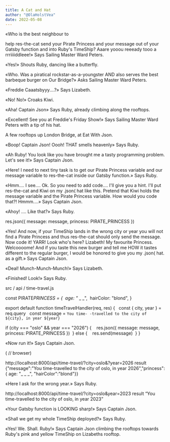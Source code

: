 ```yaml
---
title: A Cat and Hat
author: "@OlaHolstVea"
date: 2022-05-08
---
```


«Who is the best neighbour to

help res-the-cat send your Pirate Princess and your message out of your Gatsby function and into Ruby's TimeShip? Aaare yooou reeeady tooo a rrriiiiddleee!» Says Sailing Master Ward Peters.

«Yes!» Shouts Ruby, dancing like a butterfly.

«Who. Was a piratical rockstar-as-a-youngster AND also serves the best barbeque burger on Our Bridge?» Asks Sailing Master Ward Peters.

«Freddie Caaatsbyyy....?» Says Lizabeth.

«No! No!» Croaks Kiwi.

«Aha! Captain Json» Says Ruby, already climbing along the rooftops.

«Excellent! See you at Freddie's Friday Show!» Says Sailing Master Ward Peters with a tip of his hat.

A few rooftops up London Bridge, at Eat With Json.

«Boop! Captain Json! Oooh! THAT smells heavenly» Says Ruby.

«Ah Ruby! You look like you have brought me a tasty programming problem. Let's see it!» Says Captain Json.

«Here! I need to
next tiny task is to get our Pirate Princess variable and our message variable to res-the-cat inside our Gatsby function.» Says Ruby.

«Hmm.... I see.... Ok. So you need to add code.... I'll give you a hint. I'll put res-the-cat and Kiwi on my .json( hat like this. Pretend that Kiwi holds the message variable and the Pirate Princess variable. How would you code that?! Hmmm....» Says Captain Json.

«Ahoy! .... Like that?» Says Ruby.

res.json({ message: message, princess: PIRATE_PRINCESS })

«Yes! And now, if your TimeShip lands in the wrong city or year you will not find a Pirate Princess and thus res-the-cat should only send the message. Now code it! YARR! Look who's here? Lizabeth! My favourite Princess. Welcoooome! And if you taste this new burger and tell me HOW it tastes different to the regular burger, I would be honored to give you my .json( hat. as a gift.» Says Captain Json.

«Deal! Munch-Munch-Munch!» Says Lizabeth.

«Finished! Look!» Says Ruby.

src / api / time-travel.js

const PIRATE*PRINCESS = {
 age: "* \_ \_",
 hairColor: "blond",
}

export default function timeTravelHandler(req, res) {
  const { city, year } = req.query
  const message = `You time-
    -travelled to the city of ${city},
    in year ${year}`

if (city === "oslo" && year === "2026") {
   res.json({ message: message, princess: PIRATE_PRINCESS })
 } else {
   res.send(message)
 }
}

«Now run it!» Says Captain Json.

( // browser)

http://localhost:8000/api/time-travel/?city=oslo&?year=2026 result {"message":"You time-travelled to the city of oslo, in year 2026","princess":{ age: "\_ \_ \_", "hairColor":"blond"}}

«Here I ask for the wrong year.» Says Ruby.

http://localhost:8000/api/time-travel/?city=oslo&year=2023 result “You time-travelled to the city of oslo, in year 2023”

«Your Gatsby function is LOOKING sharp!» Says Captain Json.

«Shall we get my whole TimeShip deployed?» Says Ruby.

«Yes! We. Shall. Ruby!» Says Captain Json climbing the rooftops towards Ruby's pink and yellow TimeShip on Lizabeths rooftop.
